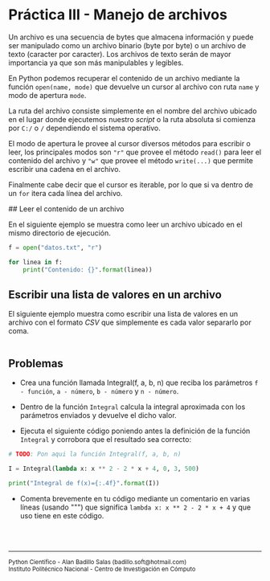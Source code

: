 # Práctica III - Manejo de archivos

Un archivo es una secuencia de bytes que almacena información y puede ser manipulado como un archivo binario (byte por byte) o un archivo de texto (caracter por caracter). Los archivos de texto serán de mayor importancia ya que son más manipulables y legibles.

En Python podemos recuperar el contenido de un archivo mediante la función `open(name, mode)` que devuelve un cursor al archivo con ruta `name` y modo de apertura `mode`.

La ruta del archivo consiste simplemente en el nombre del archivo ubicado en el lugar donde ejecutemos nuestro *script* o la ruta absoluta si comienza por `C:/` o `/` dependiendo el sistema operativo.

El modo de apertura le provee al cursor diversos métodos para escribir o leer, los principales modos son `"r"` que provee el método `read()` para leer el contenido del archivo y `"w"` que provee el método `write(...)` que permite escribir una cadena en el archivo.

Finalmente cabe decir que el cursor es iterable, por lo que si va dentro de un `for` itera cada línea del archivo.

## Leer el contenido de un archivo

En el siguiente ejemplo se muestra como leer un archivo ubicado en el mismo directorio de ejecución.

~~~py
f = open("datos.txt", "r")

for linea in f:
    print("Contenido: {}".format(linea))
~~~

## Escribir una lista de valores en un archivo

El siguiente ejemplo muestra como escribir una lista de valores en un archivo con el formato *CSV* que simplemente es cada valor separarlo por coma.

~~~py
~~~

## Problemas

* Crea una función llamada Integral(f, a, b, n) que reciba los parámetros `f - función`, `a - número`, `b - número` y `n - número`.

* Dentro de la función `Integral` calcula la integral aproximada con los parámetros enviados y devuelve el dicho valor.

* Ejecuta el siguiente código poniendo antes la definición de la función `Integral` y corrobora que el resultado sea correcto:

~~~py
# TODO: Pon aqui la función Integral(f, a, b, n)

I = Integral(lambda x: x ** 2 - 2 * x + 4, 0, 3, 500)

print("Integral de f(x)={:.4f}".format(I))
~~~

* Comenta brevemente en tu código mediante un comentario en varias líneas (usando """) que significa `lambda x: x ** 2 - 2 * x + 4` y que uso tiene en este código.

<br><br>
<hr>
<small>
Python Científico - Alan Badillo Salas (badillo.soft@hotmail.com)<br>
Instituto Politécnico Nacional - Centro de Investigación en Cómputo
</small>